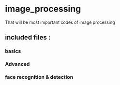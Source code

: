 # image_processing 
That will be most important codes of image processing 

## included files :
### basics
### Advanced
### face recognition & detection

